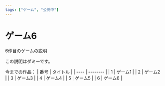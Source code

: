 ```yaml
---
tags: ["ゲーム", "公開中"]
---
```

# ゲーム6
6作目のゲームの説明

この説明はダミーです。

今までの作品：
| 番号 | タイトル |
| ---- | -------- |
|  1   | ゲーム1  |
|  2   | ゲーム2  |
|  3   | ゲーム3  |
|  4   | ゲーム4  |
|  5   | ゲーム5  |
|  6   | ゲーム6  |

